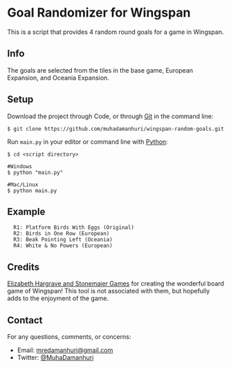 # Goal Randomizer for Wingspan
This is a script that provides 4 random round goals for a game in Wingspan.

## Info
The goals are selected from the tiles in the base game, European Expansion, and Oceania Expansion.

## Setup
Download the project through Code, or through [Git](https://git-scm.com/downloads) in the command line:
```
$ git clone https://github.com/muhadamanhuri/wingspan-random-goals.git
```
Run `main.py` in your editor or command line with [Python](https://www.python.org/downloads/):
```
$ cd <script directory>

#Windows
$ python "main.py"

#Mac/Linux
$ python main.py
```

## Example
```
  R1: Platform Birds With Eggs (Original)
  R2: Birds in One Row (European)
  R3: Beak Pointing Left (Oceania)
  R4: White & No Powers (European)
```

## Credits
[Elizabeth Hargrave and Stonemaier Games](https://stonemaiergames.com/games/wingspan/) for creating the wonderful board game of Wingspan! This tool is not associated with them, but hopefully adds to the enjoyment of the game.

## Contact
For any questions, comments, or concerns:
* Email: mredamanhuri@gmail.com
* Twitter: [@MuhaDamanhuri](https://twitter.com/MuhaDamanhuri)
